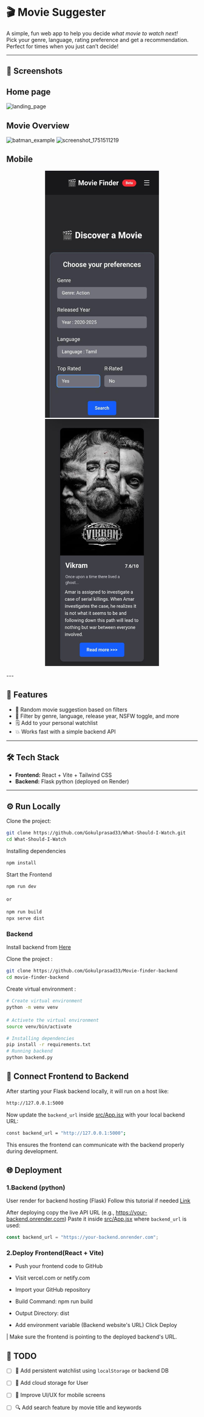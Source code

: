 # 🎬 Movie Suggester

A simple, fun web app to help you decide *what movie to watch next!*  
Pick your genre, language, rating preference and get a recommendation.  
Perfect for times when you just can’t decide!

---

## 📸 Screenshots
## Home page

![landing_page](https://github.com/user-attachments/assets/a580ab35-2256-4fb9-96e5-842b9f836758)

## Movie Overview

![batman_example](https://github.com/user-attachments/assets/73f6b186-205f-406e-b07f-1a40f5894ba0)
![screenshot_1751511219](https://github.com/user-attachments/assets/e263f423-1d63-497e-bc6b-fad1428badda)

## Mobile
<p align="center">
  <img src="https://github.com/Gokulprasad33/What-Should-I-Watch/blob/main/Sreenshots/mobile_preview_2.png?raw=true" width="300" height="650"/>
  <img src="https://github.com/Gokulprasad33/What-Should-I-Watch/blob/main/Sreenshots/mobile_preview_1.png?raw=true" width="300" height="650"/>
</p>
---

## 🚀 Features

- 🎲 Random movie suggestion based on filters
- 🎯 Filter by genre, language, release year, NSFW toggle, and more
- 🗒️ Add to your personal watchlist 
- 💥 Works fast with a simple backend API

---

## 🛠️ Tech Stack

- **Frontend:** React + Vite + Tailwind CSS
- **Backend:** Flask python (deployed on Render)

---

## ⚙️ Run Locally

Clone the project:
```bash
git clone https://github.com/Gokulprasad33/What-Should-I-Watch.git
cd What-Should-I-Watch
```
Installing dependencies
```bash
npm install
```
Start the Frontend
```bash
npm run dev 

or

npm run build
npx serve dist
```

### Backend
Install backend from [Here](https://github.com/Gokulprasad33/Movie-finder-backend)

Clone the project :
```bash
git clone https://github.com/Gokulprasad33/Movie-finder-backend
cd movie-finder-backend
```

Create virtual environment :
```bash
# Create virtual environment
python -m venv venv 

# Activete the virtual environment
source venv/bin/activate  
```

```bash
# Installing dependencies
pip install -r requirements.txt
# Running backend
python backend.py
```
## 🔗 Connect Frontend to Backend

After starting your Flask backend locally, it will run on a host like:

```bash
http://127.0.0.1:5000
```

Now update the `backend_url` inside [src/App.jsx](https://github.com/Gokulprasad33/What-Should-I-Watch/blob/main/src/App.jsx) with your local backend URL:

```bash
const backend_url = "http://127.0.0.1:5000"; 
```
This ensures the frontend can communicate with the backend properly during development.


## 🌐 Deployment

### 1.Backend (python)
User render for backend hosting (Flask)
Follow this tutorial if needed [Link](https://youtu.be/vwoUriuqcio?si=JfMUv2fF2i4nCTze)

 After deploying copy the live API URL (e.g., https://your-backend.onrender.com)
Paste it inside [src/App.jsx](https://github.com/Gokulprasad33/What-Should-I-Watch/blob/main/src/App.jsx) where `backend_url` is used:

```js
const backend_url = "https://your-backend.onrender.com";
```

### 2.Deploy Frontend(React + Vite)

- Push your frontend code to GitHub

- Visit vercel.com or netify.com

- Import your GitHub repository

- Build Command: npm run build

- Output Directory: dist

- Add environment variable (Backend website's URL)
Click Deploy

| Make sure the frontend is pointing to the deployed backend's URL.

## 📝 TODO

- [ ] 💾 Add persistent watchlist using `localStorage` or backend DB
- [ ] 💾 Add cloud storage for User
- [ ] 🎨 Improve UI/UX for mobile screens
- [ ] 🔍 Add search feature by movie title and keywords







